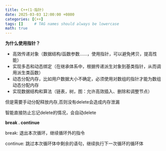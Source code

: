 ```yaml
---
title: C++(1·指针)
date: 2025-03-03 12:00:00 +0800
categories: [C++]
tags: []     # TAG names should always be lowercase
math: true
---
```

**为什么使用指针？**

* 高效传递对象（数据结构/函数参数……，使用指针，可以避免拷贝，提高性能）
* 实现多态和动态绑定（在继承体系中，根据传递派生对象到基类指针，从而调用派生类函数）
* 动态分配内存，比如用户数据大小不确定，必须使用对数组的指针才能为数组动态分配内存
* 实现数据结构和算法（链表，树，图：允许高效插入、删除和调整节点）

但是需要手动分配释放内存,否则没有delete会造成内存泄漏

智能直接防止忘记delete的情况，会自动delete


**break . continue**

break: 退出本次循环，继续循环外的指令

continue: 跳过本次循环体中剩余的语句，继续执行下一次循环的循环体

